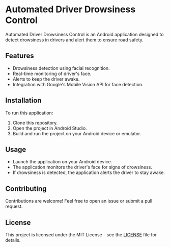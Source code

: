 
# Automated Driver Drowsiness Control

Automated Driver Drowsiness Control is an Android application designed to detect drowsiness in drivers and alert them to ensure road safety.

## Features

- Drowsiness detection using facial recognition.
- Real-time monitoring of driver's face.
- Alerts to keep the driver awake.
- Integration with Google's Mobile Vision API for face detection.

## Installation

To run this application:

1. Clone this repository.
2. Open the project in Android Studio.
3. Build and run the project on your Android device or emulator.

## Usage

- Launch the application on your Android device.
- The application monitors the driver's face for signs of drowsiness.
- If drowsiness is detected, the application alerts the driver to stay awake.

## Contributing

Contributions are welcome! Feel free to open an issue or submit a pull request.

## License

This project is licensed under the MIT License - see the [LICENSE](LICENSE) file for details.
